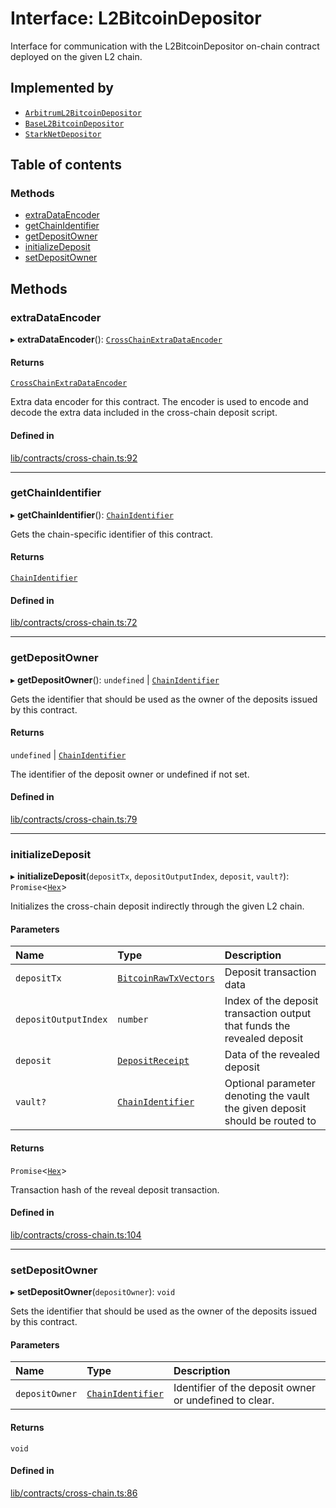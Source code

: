 # Interface: L2BitcoinDepositor

Interface for communication with the L2BitcoinDepositor on-chain contract
deployed on the given L2 chain.

## Implemented by

- [`ArbitrumL2BitcoinDepositor`](../classes/ArbitrumL2BitcoinDepositor.md)
- [`BaseL2BitcoinDepositor`](../classes/BaseL2BitcoinDepositor.md)
- [`StarkNetDepositor`](../classes/StarkNetDepositor.md)

## Table of contents

### Methods

- [extraDataEncoder](L2BitcoinDepositor.md#extradataencoder)
- [getChainIdentifier](L2BitcoinDepositor.md#getchainidentifier)
- [getDepositOwner](L2BitcoinDepositor.md#getdepositowner)
- [initializeDeposit](L2BitcoinDepositor.md#initializedeposit)
- [setDepositOwner](L2BitcoinDepositor.md#setdepositowner)

## Methods

### extraDataEncoder

▸ **extraDataEncoder**(): [`CrossChainExtraDataEncoder`](CrossChainExtraDataEncoder.md)

#### Returns

[`CrossChainExtraDataEncoder`](CrossChainExtraDataEncoder.md)

Extra data encoder for this contract. The encoder is used to
encode and decode the extra data included in the cross-chain deposit script.

#### Defined in

[lib/contracts/cross-chain.ts:92](https://github.com/threshold-network/tbtc-v2/blob/main/typescript/src/lib/contracts/cross-chain.ts#L92)

___

### getChainIdentifier

▸ **getChainIdentifier**(): [`ChainIdentifier`](ChainIdentifier.md)

Gets the chain-specific identifier of this contract.

#### Returns

[`ChainIdentifier`](ChainIdentifier.md)

#### Defined in

[lib/contracts/cross-chain.ts:72](https://github.com/threshold-network/tbtc-v2/blob/main/typescript/src/lib/contracts/cross-chain.ts#L72)

___

### getDepositOwner

▸ **getDepositOwner**(): `undefined` \| [`ChainIdentifier`](ChainIdentifier.md)

Gets the identifier that should be used as the owner of the deposits
issued by this contract.

#### Returns

`undefined` \| [`ChainIdentifier`](ChainIdentifier.md)

The identifier of the deposit owner or undefined if not set.

#### Defined in

[lib/contracts/cross-chain.ts:79](https://github.com/threshold-network/tbtc-v2/blob/main/typescript/src/lib/contracts/cross-chain.ts#L79)

___

### initializeDeposit

▸ **initializeDeposit**(`depositTx`, `depositOutputIndex`, `deposit`, `vault?`): `Promise`\<[`Hex`](../classes/Hex.md)\>

Initializes the cross-chain deposit indirectly through the given L2 chain.

#### Parameters

| Name | Type | Description |
| :------ | :------ | :------ |
| `depositTx` | [`BitcoinRawTxVectors`](BitcoinRawTxVectors.md) | Deposit transaction data |
| `depositOutputIndex` | `number` | Index of the deposit transaction output that funds the revealed deposit |
| `deposit` | [`DepositReceipt`](DepositReceipt.md) | Data of the revealed deposit |
| `vault?` | [`ChainIdentifier`](ChainIdentifier.md) | Optional parameter denoting the vault the given deposit should be routed to |

#### Returns

`Promise`\<[`Hex`](../classes/Hex.md)\>

Transaction hash of the reveal deposit transaction.

#### Defined in

[lib/contracts/cross-chain.ts:104](https://github.com/threshold-network/tbtc-v2/blob/main/typescript/src/lib/contracts/cross-chain.ts#L104)

___

### setDepositOwner

▸ **setDepositOwner**(`depositOwner`): `void`

Sets the identifier that should be used as the owner of the deposits
issued by this contract.

#### Parameters

| Name | Type | Description |
| :------ | :------ | :------ |
| `depositOwner` | [`ChainIdentifier`](ChainIdentifier.md) | Identifier of the deposit owner or undefined to clear. |

#### Returns

`void`

#### Defined in

[lib/contracts/cross-chain.ts:86](https://github.com/threshold-network/tbtc-v2/blob/main/typescript/src/lib/contracts/cross-chain.ts#L86)
